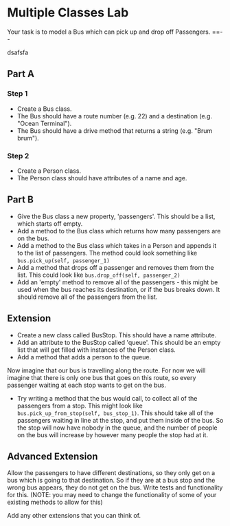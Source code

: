 # Multiple Classes Lab

Your task is to model a Bus which can pick up and drop off Passengers.
==--

dsafsfa
## Part A

### Step 1

- Create a Bus class.
- The Bus should have a route number (e.g. 22) and a destination (e.g. "Ocean Terminal").
- The Bus should have a drive method that returns a string (e.g. "Brum brum").

### Step 2

- Create a Person class.
- The Person class should have attributes of a name and age.

## Part B

- Give the Bus class a new property, 'passengers'. This should be a list, which starts off empty.
- Add a method to the Bus class which returns how many passengers are on the bus.
- Add a method to the Bus class which takes in a Person and appends it to the list of passengers. The method could look something like `bus.pick_up(self, passenger_1)`
- Add a method that drops off a passenger and removes them from the list. This could look like `bus.drop_off(self, passenger_2)`
- Add an 'empty' method to remove all of the passengers - this might be used when the bus reaches its destination, or if the bus breaks down. It should remove all of the passengers from the list.

## Extension

- Create a new class called BusStop. This should have a name attribute.
- Add an attribute to the BusStop called 'queue'. This should be an empty list that will get filled with instances of the Person class.
- Add a method that adds a person to the queue.

Now imagine that our bus is travelling along the route. For now we will imagine that there is only one bus that goes on this route, so every passenger waiting at each stop wants to get on the bus.

- Try writing a method that the bus would call, to collect all of the passengers from a stop. This might look like `bus.pick_up_from_stop(self, bus_stop_1)`. This should take all of the passengers waiting in line at the stop, and put them inside of the bus. So the stop will now have nobody in the queue, and the number of people on the bus will increase by however many people the stop had at it.

## Advanced Extension
Allow the passengers to have different destinations, so they only get on a bus which is going to that destination. So if they are at a bus stop and the wrong bus appears, they do not get on the bus. Write tests and functionality for this. (NOTE: you may need to change the functionality of some of your existing methods to allow for this)

Add any other extensions that you can think of.
